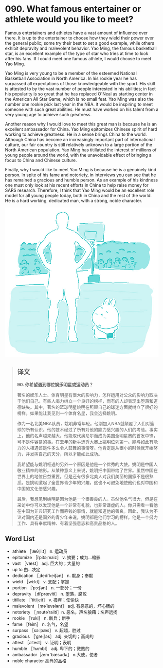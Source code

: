 # 090. What famous entertainer or athlete would you like to meet?

Famous entertainers and athletes have a vast amount of influence over there. It is up to the entertainer to choose how they wield their power over the general public; some try their best to set a good example, while others exhibit depravity and malevolent behavior. Yao Ming, the famous basketball star, is an excellent example of the type of star who tries at time to look after his fans. If I could meet one famous athlete, I would choose to meet Yao Ming.

Yao Ming is very young to be a member of the esteemed National Basketball Association in North America. In his rookie year he has surpassed all expectations of those knowledgeable with the sport. His skill is attested to by the vast number of people interested in his abilities; in fact his popularity is so great that he has replaced O'Neal as starting center in the American All Star Game, which is no small feat. Yao Ming was also the number one rookie pick last year in the NBA. It would be inspiring to meet someone with such great abilities. He must have worked on his talent from a very young age to achieve such greatness.

Another reason why I would love to meet this great man is because he is an excellent ambassador for China. Yao Ming epitomizes Chinese spirit of hard working to achieve greatness. He in a sense brings China to the world. Although China has become an increasingly important part of international culture, our fair country is still relatively unknown to a large portion of the North American population. Yao Ming has titillated the interest of millions of young people around the world, with the unavoidable effect of bringing a focus to China and Chinese culture.

Finally, why I would like to meet Yao Ming is because he is a genuinely kind person. In spite of his fame and notoriety, in interviews you can see that he has remained a gracious and humble person. As an example of his kindness one must only look at his recent efforts in China to help raise money for SARS research. Therefore, I think that Yao Ming would be an excellent role model for all young people today, both in China and the rest of the world. He is a hard working, dedicated man, with a strong, noble character.

![](.gitbook/assets/toefl-ibt-high-score-essays-090.jpg)

> ## 译文
>
> **90. 你希望遇到哪位娱乐明星或运动员？**
>
> 著名的娱乐人士、体育明星有很大的影响力，怎样运用对公众的影响力取决于他们自己。有些人竭力树立一个良好的榜样，而有的人却表现出堕落和道德缺失。其中，著名的篮球明星姚明在照顾自己的球迷方面就树立了很好的榜样。如果能让我见到一个体育名星，我会选择姚明。
>
> 作为一名北美NBA队员，姚明非常年轻。他刚加入NBA就颠覆了人们对篮球的所有认识。他的技术经过了所有对他的能力感兴趣的人们的考验。事实上，他的名声越来越大，他能取代奥尼尔而成为美国全明星赛的首发中锋，可不是件容易的事。在去年的新手选秀大赛上姚明位列第一。能与如此有能力的人相遇该是件多么令人鼓舞的事情呀。他肯定是从很小的时候就开始努力，并发挥自己的天分，所以才能如此成功。
>
> 我希望能与姚明相遇的另外一个原因是他是一个优秀的大使。姚明是中国人敬业精神的缩影。从某种意义上来说，姚明把中国带给了世界。虽然中国在世界上的地位日益重要，但是还有很多北美人对我们美丽的国家不是很熟悉。是姚明激起了全世界青少年的兴趣，这也不可避免地使他们也对中国和中国的文化倍感兴趣。
>
> 最后，我想见到姚明是因为他是一个很善良的人。虽然他名气很大，但是在采访中你可以发现他是一个非常有礼貌，也非常谦虚的人。你只需看一看他在中国为非典研究工作而筹钱的事情，就能知道他的善良。因此，我认为不论对国内还是国外的青少年来说，姚明都是他们学习的榜样。他是一个努力工作、具有奉献精神、有着坚强意志和高贵品格的人。

## Word List

* athlete ［ˈæθˌli:t］ n. 运动员
* epitomize ［iˈpitəˌmaiz］ v. 摘要；成为…缩影
* vast ［væst］ adj. 巨大的；大量的
* up to 由…决定
* dedication ［ˌdediˈkeiʃən］ n. 献身；奉献
* wield ［wi:ld］ v. 支配；掌握
* portion ［ˈpɔ:ʃən］ n. 一部分；一份
* depravity ［diˈpræviti］ n. 堕落，腐败
* titillate ［ˈtitilˌeit］ v. 搔痒；使愉快
* malevolent ［məˈlevələnt］ adj. 有恶意的，坏心肠的
* notoriety ［ˌnəutəˈraiiti］n. 恶名，声名狼藉；名声远扬
* rookie ［ˈruki］ n. 新兵；新手
* fame ［feim］ n. 名气，名望
* surpass ［sə:ˈpæs］ v. 超越，胜过
* gracious ［ˈgreiʃəs］ adj. 亲切的；高尚的
* attest ［əˈtest］ v. 证明；表明
* humble ［ˈhʌmbl］ adj. 卑下的；微贱的
* ambassador［æm ˈbæsədə］ n.大使，使者
* noble character 高尚的品格

